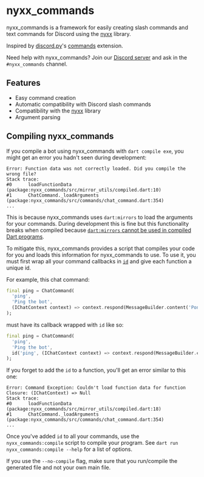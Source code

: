 # nyxx_commands

nyxx_commands is a framework for easily creating slash commands and text commands for Discord using the [nyxx](https://pub.dev/packages/nyxx) library.

Inspired by [discord.py](https://discordpy.readthedocs.io/en/stable/)'s [commands](https://discordpy.readthedocs.io/en/stable/ext/commands/index.html) extension.

Need help with nyxx_commands? Join our [Discord server](https://discord.gg/nyxx) and ask in the `#nyxx_commands` channel.

## Features
- Easy command creation
- Automatic compatibility with Discord slash commands
- Compatibility with the [nyxx](https://pub.dev/packages/nyxx) library
- Argument parsing

## Compiling nyxx_commands

If you compile a bot using nyxx_commands with `dart compile exe`, you might get an error you hadn't seen during development:
```
Error: Function data was not correctly loaded. Did you compile the wrong file?
Stack trace:
#0      loadFunctionData (package:nyxx_commands/src/mirror_utils/compiled.dart:10)
#1      ChatCommand._loadArguments (package:nyxx_commands/src/commands/chat_command.dart:354)
...
```

This is because nyxx_commands uses `dart:mirrors` to load the arguments for your commands. During development this is fine but this functionality breaks when compiled because [`dart:mirrors` cannot be used in compiled Dart programs](https://api.dart.dev/dart-mirrors/dart-mirrors-library.html#status-unstable).

To mitigate this, nyxx_commands provides a script that compiles your code for you and loads this information for nyxx_commands to use. To use it, you must first wrap all your command callbacks in [`id`](https://pub.dev/documentation/nyxx_commands/latest/nyxx_commands/id.html) and give each function a unique id.


For example, this chat command:
```dart
final ping = ChatCommand(
  'ping',
  'Ping the bot',
  (IChatContext context) => context.respond(MessageBuilder.content('Pong!')),
);
```
must have its callback wrapped with `id` like so:
```dart
final ping = ChatCommand(
  'ping',
  'Ping the bot',
  id('ping', (IChatContext context) => context.respond(MessageBuilder.content('Pong!'))),
);
```

If you forget to add the `id` to a function, you'll get an error similar to this one:
```
Error: Command Exception: Couldn't load function data for function Closure: (IChatContext) => Null
Stack trace:
#0      loadFunctionData (package:nyxx_commands/src/mirror_utils/compiled.dart:18)
#1      ChatCommand._loadArguments (package:nyxx_commands/src/commands/chat_command.dart:354)
...
```

Once you've added `id` to all your commands, use the `nyxx_commands:compile` script to compile your program. See `dart run nyxx_commands:compile --help` for a list of options.

If you use the `--no-compile` flag, make sure that you run/compile the generated file and not your own main file.
